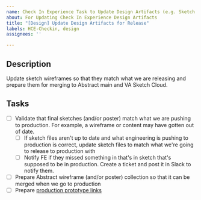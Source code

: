 ```yaml
---
name: Check In Experience Task to Update Design Artifacts (e.g. Sketch files)
about: For Updating Check In Experience Design Artifacts
title: "[Design] Update Design Artifacts for Release"
labels: HCE-Checkin, design
assignees: ''

---
```


## Description
Update sketch wireframes so that they match what we are releasing and prepare them for merging to Abstract main and VA Sketch Cloud.

## Tasks
- [ ] Validate that final sketches (and/or poster) match what we are pushing to production. For example, a wireframe or content may have gotten out of date. 
     - [ ] If sketch files aren't up to date and what engineering is pushing to production is correct, update sketch files to match what we're going to release to production with
     - [ ] Notify FE if they missed something in that's in sketch that's supposed to be in production. Create a ticket and post it in Slack to notify them. 
- [ ] Prepare Abstract wireframe (and/or poster) collection so that it can be merged when we go to production
- [ ] Prepare [production prototype links](https://github.com/department-of-veterans-affairs/va.gov-team/tree/master/products/health-care/checkin/product#production-wireframes-in-va-sketch-cloud) 
